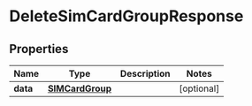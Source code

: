 

# DeleteSimCardGroupResponse


## Properties

Name | Type | Description | Notes
------------ | ------------- | ------------- | -------------
**data** | [**SIMCardGroup**](SIMCardGroup.md) |  |  [optional]



